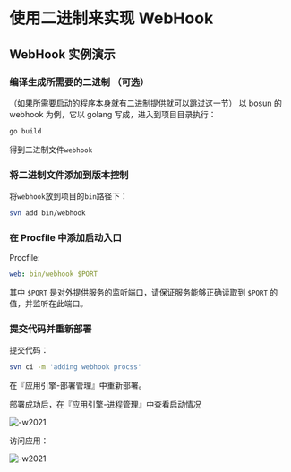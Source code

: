 # 使用二进制来实现 WebHook

## WebHook 实例演示

### 编译生成所需要的二进制 （可选）

（如果所需要启动的程序本身就有二进制提供就可以跳过这一节）
以 bosun 的 webhook 为例，它以 golang 写成，进入到项目目录执行：

```bash
go build
```

得到二进制文件`webhook`

### 将二进制文件添加到版本控制

将`webhook`放到项目的`bin`路径下：

```bash
svn add bin/webhook
```

### 在 Procfile 中添加启动入口

Procfile:

```yaml
web: bin/webhook $PORT
```

其中 `$PORT` 是对外提供服务的监听端口，请保证服务能够正确读取到 `$PORT` 的值，并监听在此端口。

###  提交代码并重新部署

提交代码：

```bash
svn ci -m 'adding webhook procss'
```

在『应用引擎-部署管理』中重新部署。

部署成功后，在『应用引擎-进程管理』中查看启动情况

![-w2021](../../images/docs/2017-09-16-11-53-46.jpg)

访问应用：

![-w2021](../../images/docs/2017-09-16-11-54-28.jpg)

